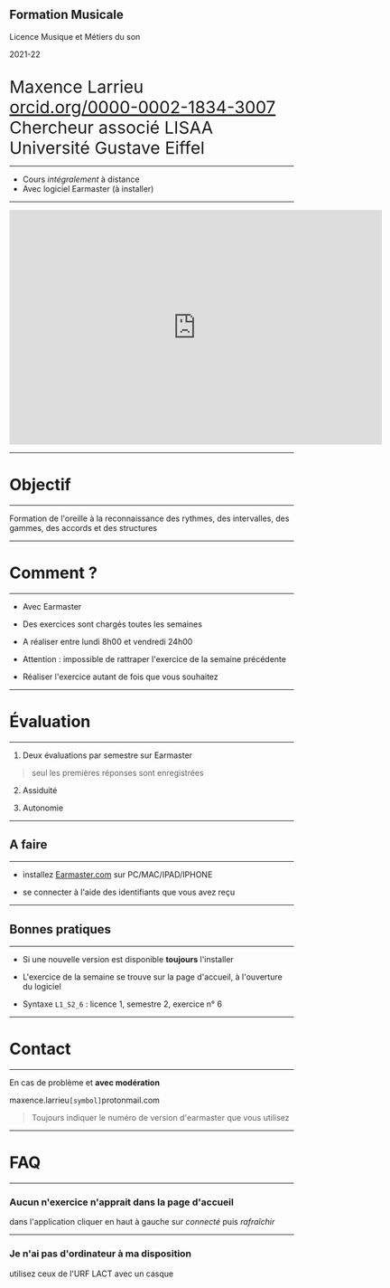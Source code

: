 ## Formation Musicale

Licence Musique et Métiers du son

2021-22

<br />

<span style="font-size:30px">
Maxence Larrieu <br />
<a href="https://orcid.org/0000-0002-1834-3007"> orcid.org/0000-0002-1834-3007 </a><br />
Chercheur associé LISAA<br />
Université Gustave Eiffel<br />

</span>

----

* Cours _intégralement_ à distance
* Avec logiciel Earmaster (à installer)

----

<iframe width="660" height="415" src="https://www.youtube.com/embed/FdsFho1Wv2U" title="YouTube video player" frameborder="0" allow="accelerometer; autoplay; clipboard-write; encrypted-media; gyroscope; picture-in-picture" allowfullscreen></iframe>

---

# Objectif 

----

Formation de l'oreille à la reconnaissance des rythmes, des intervalles, des gammes, des accords et des structures

---

# Comment ?  

----

* Avec Earmaster

* Des exercices sont chargés toutes les semaines

* A réaliser entre lundi 8h00 et vendredi 24h00

* Attention : impossible de rattraper l'exercice de la semaine précédente

* Réaliser l'exercice autant de fois que vous souhaitez

---

# Évaluation

----

1. Deux évaluations par semestre sur Earmaster

> seul les premières réponses sont enregistrées

2. Assiduité

3. Autonomie

---

## A faire 

----

- installez [Earmaster.com](https://www.earmaster.com/fr) sur PC/MAC/IPAD/IPHONE

- se connecter à l'aide des identifiants que vous avez reçu

---

## Bonnes pratiques

----

- Si une nouvelle version est disponible **toujours** l'installer

- L'exercice de la semaine se trouve sur la page d'accueil, à l'ouverture du logiciel

- Syntaxe `L1_S2_6` : licence 1, semestre 2, exercice n° 6


---


# Contact

----

En cas de problème et **avec modération**

maxence.larrieu`[symbol]`protonmail.com

> Toujours indiquer le numéro de version d'earmaster que vous utilisez

---

# FAQ

----

### Aucun n'exercice n'apprait dans la page d'accueil

dans l'application cliquer en haut à gauche sur _connecté_ puis _rafraîchir_

----

### Je n'ai pas d'ordinateur à ma disposition

utilisez ceux de l'URF LACT avec un casque

